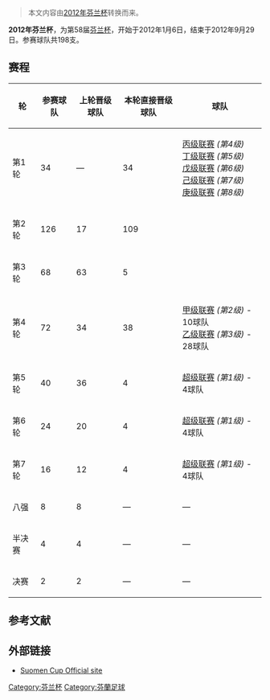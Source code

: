 > 本文内容由[2012年芬兰杯](https://zh.wikipedia.org/wiki/2012年芬兰杯)转换而来。


**2012年芬兰杯**，为第58届[芬兰杯](https://zh.wikipedia.org/wiki/芬兰杯 "wikilink")，开始于2012年1月6日，结束于2012年9月29日。参赛球队共198支。

## 赛程

<table>
<thead>
<tr class="header">
<th><p>轮</p></th>
<th><p>参赛球队</p></th>
<th><p>上轮晋级球队</p></th>
<th><p>本轮直接晋级球队</p></th>
<th><p>球队</p></th>
</tr>
</thead>
<tbody>
<tr class="odd">
<td><p>第1轮</p></td>
<td><p>34</p></td>
<td><p>—</p></td>
<td><p>34</p></td>
<td><p><a href="../Page/芬兰足球丙级联赛.md" title="wikilink">丙级联赛</a> <em>(第4级)</em><br />
<a href="https://zh.wikipedia.org/wiki/芬兰足球丁级联赛" title="wikilink">丁级联赛</a> <em>(第5级)</em><br />
<a href="https://zh.wikipedia.org/wiki/芬兰足球戊级联赛" title="wikilink">戊级联赛</a> <em>(第6级)</em><br />
<a href="https://zh.wikipedia.org/wiki/芬兰足球己级联赛" title="wikilink">己级联赛</a> <em>(第7级)</em><br />
<a href="https://zh.wikipedia.org/wiki/芬兰足球庚级联赛" title="wikilink">庚级联赛</a> <em>(第8级)</em><br />
</p></td>
</tr>
<tr class="even">
<td><p>第2轮</p></td>
<td><p>126</p></td>
<td><p>17</p></td>
<td><p>109</p></td>
<td></td>
</tr>
<tr class="odd">
<td><p>第3轮</p></td>
<td><p>68</p></td>
<td><p>63</p></td>
<td><p>5</p></td>
<td></td>
</tr>
<tr class="even">
<td><p>第4轮</p></td>
<td><p>72</p></td>
<td><p>34</p></td>
<td><p>38</p></td>
<td><p><a href="https://zh.wikipedia.org/wiki/芬兰足球甲级联赛" title="wikilink">甲级联赛</a> <em>(第2级)</em> - 10球队<br />
<a href="../Page/芬兰足球乙级联赛.md" title="wikilink">乙级联赛</a> <em>(第3级)</em> - 28球队</p></td>
</tr>
<tr class="odd">
<td><p>第5轮</p></td>
<td><p>40</p></td>
<td><p>36</p></td>
<td><p>4</p></td>
<td><p><a href="https://zh.wikipedia.org/wiki/芬兰足球超级联赛" title="wikilink">超级联赛</a> <em>(第1级)</em> - 4球队</p></td>
</tr>
<tr class="even">
<td><p>第6轮</p></td>
<td><p>24</p></td>
<td><p>20</p></td>
<td><p>4</p></td>
<td><p><a href="https://zh.wikipedia.org/wiki/芬兰足球超级联赛" title="wikilink">超级联赛</a> <em>(第1级)</em> - 4球队</p></td>
</tr>
<tr class="odd">
<td><p>第7轮</p></td>
<td><p>16</p></td>
<td><p>12</p></td>
<td><p>4</p></td>
<td><p><a href="https://zh.wikipedia.org/wiki/芬兰足球超级联赛" title="wikilink">超级联赛</a> <em>(第1级)</em> - 4球队</p></td>
</tr>
<tr class="even">
<td><p>八强</p></td>
<td><p>8</p></td>
<td><p>8</p></td>
<td><p>—</p></td>
<td><p>—</p></td>
</tr>
<tr class="odd">
<td><p>半决赛</p></td>
<td><p>4</p></td>
<td><p>4</p></td>
<td><p>—</p></td>
<td><p>—</p></td>
</tr>
<tr class="even">
<td><p>决赛</p></td>
<td><p>2</p></td>
<td><p>2</p></td>
<td><p>—</p></td>
<td><p>—</p></td>
</tr>
</tbody>
</table>

## 参考文献

## 外部链接

  - [Suomen Cup Official site](http://suomencup.fi/)

[Category:芬兰杯](https://zh.wikipedia.org/wiki/Category:芬兰杯 "wikilink") [Category:芬蘭足球](https://zh.wikipedia.org/wiki/Category:芬蘭足球 "wikilink")